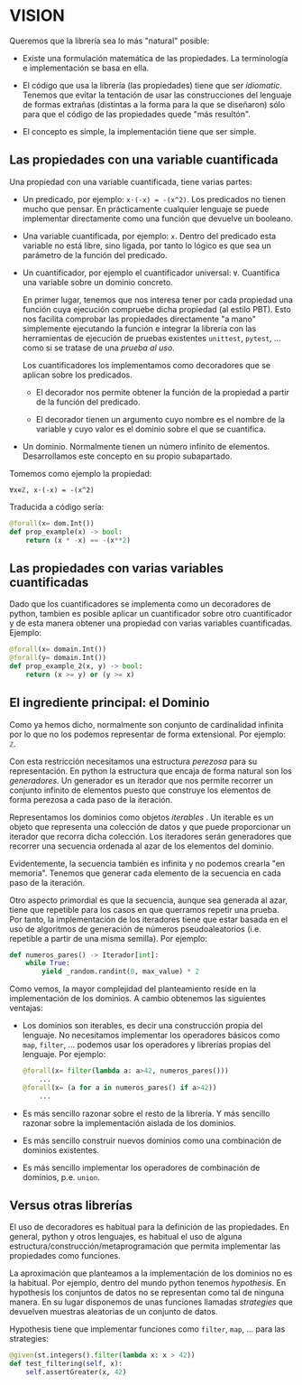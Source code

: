 # VISION

Queremos que la librería sea lo más "natural" posible:

  - Existe una formulación matemática de las propiedades. La
    terminología e implementación se basa en ella.
  
  - El código que usa la librería (las propiedades) tiene que ser
    _idiomatic_. Tenemos que evitar la tentación de usar las
    construcciones del lenguaje de formas extrañas (distintas a la
    forma para la que se diseñaron) sólo para que el código de las
    propiedades quede "más resultón".
	
  - El concepto es simple, la implementación tiene que ser simple.


## Las propiedades con una variable cuantificada

Una propiedad con una variable cuantificada, tiene varias partes:

  - Un predicado, por ejemplo: `x·(-x) = -(x^2)`. Los predicados no
    tienen mucho que pensar. En prácticamente cualquier lenguaje se
    puede implementar directamente como una función que devuelve un
    booleano.
	
  - Una variable cuantificada, por ejemplo: `x`. Dentro del predicado
    esta variable no está libre, sino ligada, por tanto lo lógico es
    que sea un parámetro de la función del predicado.

  - Un cuantificador, por ejemplo el cuantificador universal:
    `∀`. Cuantifica una variable sobre un dominio concreto.
  
    En primer lugar, tenemos que nos interesa tener por cada propiedad
    una función cuya ejecución compruebe dicha propiedad (al estilo
    PBT). Esto nos facilita comprobar las propiedades directamente "a
    mano" simplemente ejecutando la función e integrar la librería con
    las herramientas de ejecución de pruebas existentes `unittest`,
    `pytest`, ... como si se tratase de una _prueba al uso_.
	
	Los cuantificadores los implementamos como decoradores que se
    aplican sobre los predicados.
	
	   - El decorador nos permite obtener la función de la propiedad a
         partir de la función del predicado.
		 
	   - El decorador tienen un argumento cuyo nombre es el nombre de
         la variable y cuyo valor es el dominio sobre el que se
         cuantifica.
		 
  - Un dominio. Normalmente tienen un número infinito de
    elementos. Desarrollamos este concepto en su propio subapartado.

Tomemos como ejemplo la propiedad:

```
∀x∊ℤ, x·(-x) = -(x^2)
```

Traducida a código sería:

```python
@forall(x= dom.Int())
def prop_example(x) -> bool:
    return (x * -x) == -(x**2)
```

## Las propiedades con varias variables cuantificadas

Dado que los cuantificadores se implementa como un decoradores de
python, tambien es posible aplicar un cuantificador sobre otro
cuantificador y de esta manera obtener una propiedad con varias
variables cuantificadas. Ejemplo:

```python
@forall(x= domain.Int())
@forall(y= domain.Int())
def prop_example_2(x, y) -> bool:
    return (x >= y) or (y >= x)
```
 	

## El ingrediente principal: el Dominio

Como ya hemos dicho, normalmente son conjunto de cardinalidad infinita
por lo que no los podemos representar de forma extensional. Por
ejemplo: `ℤ`.

Con esta restricción necesitamos una estructura _perezosa_ para su
representación. En python la estructura que encaja de forma natural
son los _generadores_. Un generador es un iterador que nos permite
recorrer un conjunto infinito de elementos puesto que construye los
elementos de forma perezosa a cada paso de la iteración.

Representamos los dominios como objetos _iterables_ . Un iterable es
un objeto que representa una colección de datos y que puede
proporcionar un iterador que recorra dicha colección. Los iteradores
serán generadores que recorrer una secuencia ordenada al azar de los
elementos del dominio.

Evidentemente, la secuencia también es infinita y no podemos crearla
"en memoria". Tenemos que generar cada elemento de la secuencia en
cada paso de la iteración.

Otro aspecto primordial es que la secuencia, aunque sea generada al
azar, tiene que repetible para los casos en que querramos repetir una
prueba. Por tanto, la implementación de los iteradores tiene que estar
basada en el uso de algoritmos de generación de números
pseudoaleatorios (i.e. repetible a partir de una misma semilla). Por
ejemplo:
	
```python
def numeros_pares() -> Iterador[int]:
	while True:
        yield _random.randint(0, max_value) * 2
```

Como vemos, la mayor complejidad del planteamiento reside en la
implementación de los dominios. A cambio obtenemos las siguientes
ventajas:

  - Los dominios son iterables, es decir una construcción propia del
    lenguaje.  No necesitamos implementar los operadores básicos como
    `map`, `filter`, ...  podemos usar los operadores y librerías
    propias del lenguaje. Por ejemplo:
	
	```python
	@forall(x= filter(lambda a: a>42, numeros_pares()))
	    ...
	@forall(x= (a for a in numeros_pares() if a>42))
	    ...
    ```
	
  - Es más sencillo razonar sobre el resto de la librería. Y más
    sencillo razonar sobre la implementación aislada de los dominios.

  - Es más sencillo construir nuevos dominios como una combinación de
    dominios existentes.
	
  - Es más sencillo implementar los operadores de combinación de
    dominios, p.e. `union`.


## Versus otras librerías

El uso de decoradores es habitual para la definición de las
propiedades. En general, python y otros lenguajes, es habitual el uso
de alguna estructura/construcción/metaprogramación que permita
implementar las propiedades como funciones.

La aproximación que planteamos a la implementación de los dominios no
es la habitual. Por ejemplo, dentro del mundo python tenemos
_hypothesis_. En hypothesis los conjuntos de datos no se representan
como tal de ninguna manera. En su lugar disponemos de unas funciones
llamadas _strategies_ que devuelven muestras aleatorias de un conjunto
de datos.

Hypothesis tiene que implementar funciones como `filter`, `map`,
... para las strategies:

```python
@given(st.integers().filter(lambda x: x > 42))
def test_filtering(self, x):
    self.assertGreater(x, 42)
```

